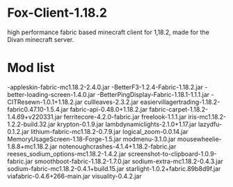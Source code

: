 # Fox-Client-1.18.2
high performance fabric based minecraft client for 1,18.2, made for the Divan minecraft server.


# Mod list
-appleskin-fabric-mc1.18.2-2.4.0.jar
-BetterF3-1.2.4-Fabric-1.18.2.jar
-better-loading-screen-1.4.0.jar
-BetterPingDisplay-Fabric-1.18.1-1.1.1.jar
-CITResewn-1.0.1+1.18.2.jar
cullleaves-2.3.2.jar
easiervillagertrading-1.18.2-fabric0.47.10-1.5.4.jar
fabric-api-0.48.0+1.18.2.jar
fabric-carpet-1.18.2-1.4.69+v220331.jar
ferritecore-4.2.0-fabric.jar
freelook-1.1.1.jar
iris-mc1.18.2-1.2.2-build.32.jar
krypton-0.1.9.jar
lambdynamiclights-2.1.0+1.17.jar
lazydfu-0.1.2.jar
lithium-fabric-mc1.18.2-0.7.9.jar
logical_zoom-0.0.14.jar
MemoryUsageScreen-1.18-Forge-1.5.jar
modmenu-3.1.0.jar
mousewheelie-1.8.8+mc1.18.2.jar
notenoughcrashes-4.1.4+1.18.2-fabric.jar
reeses_sodium_options-mc1.18.2-1.4.2.jar
screenshot-to-clipboard-1.0.9-fabric.jar
smoothboot-fabric-1.18.2-1.7.0.jar
sodium-extra-mc1.18.2-0.4.3.jar
sodium-fabric-mc1.18.2-0.4.1+build.15.jar
starlight-1.0.2+fabric.89b8d9f.jar
viafabric-0.4.6+266-main.jar
visuality-0.4.2.jar
